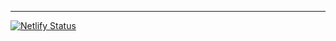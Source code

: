 ---

[![Netlify Status](https://api.netlify.com/api/v1/badges/8b0c3af6-242d-4b35-9825-0e294cffaf10/deploy-status)](https://app.netlify.com/sites/outlier/deploys)

